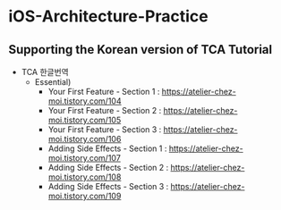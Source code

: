 # iOS-Architecture-Practice

## Supporting the Korean version of TCA Tutorial
* TCA 한글번역
  - Essential)
    * Your First Feature - Section 1 : https://atelier-chez-moi.tistory.com/104
    * Your First Feature - Section 2 : https://atelier-chez-moi.tistory.com/105
    * Your First Feature - Section 3 : https://atelier-chez-moi.tistory.com/106
    * Adding Side Effects - Section 1 : https://atelier-chez-moi.tistory.com/107
    * Adding Side Effects - Section 2 : https://atelier-chez-moi.tistory.com/108
    * Adding Side Effects - Section 3 : https://atelier-chez-moi.tistory.com/109
